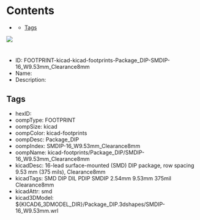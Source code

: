 



Contents
========

* [](#)
	* [Tags](#tags)
  
![][im]
# 

- ID: FOOTPRINT-kicad-kicad-footprints-Package_DIP-SMDIP-16_W9.53mm_Clearance8mm
- Name: 
- Description: 

## Tags

- hexID: 
- oompType: FOOTPRINT
- oompSize: kicad
- oompColor: kicad-footprints
- oompDesc: Package_DIP
- oompIndex: SMDIP-16_W9.53mm_Clearance8mm
- oompName: kicad-footprints/Package_DIP/SMDIP-16_W9.53mm_Clearance8mm
- kicadDesc: 16-lead surface-mounted (SMD) DIP package, row spacing 9.53 mm (375 mils), Clearance8mm
- kicadTags: SMD DIP DIL PDIP SMDIP 2.54mm 9.53mm 375mil Clearance8mm
- kicadAttr: smd
- kicad3DModel: ${KICAD6_3DMODEL_DIR}/Package_DIP.3dshapes/SMDIP-16_W9.53mm.wrl



[im]: image.png

